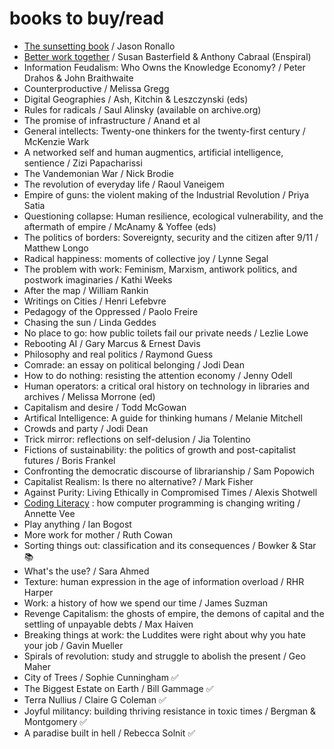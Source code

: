 # books to buy/read

* [The sunsetting book](https://ronallo.com/sunsetting-book/) / Jason Ronallo
* [Better work together](https://www.betterworktogether.co/buythebook) / Susan Basterfield & Anthony Cabraal (Enspiral)
* Information Feudalism: Who Owns the Knowledge Economy? / Peter Drahos & John Braithwaite
* Counterproductive / Melissa Gregg
* Digital Geographies / Ash, Kitchin & Leszczynski (eds)
* Rules for radicals / Saul Alinsky (available on archive.org)
* The promise of infrastructure / Anand et al
* General intellects: Twenty-one thinkers for the twenty-first century / McKenzie Wark
* A networked self and human augmentics, artificial intelligence, sentience / Zizi Papacharissi
* The Vandemonian War / Nick Brodie
* The revolution of everyday life / Raoul Vaneigem
* Empire of guns: the violent making of the Industrial Revolution / Priya Satia
* Questioning collapse: Human resilience, ecological vulnerability, and the aftermath of empire / McAnamy & Yoffee (eds)
* The politics of borders: Sovereignty, security and the citizen after 9/11 / Matthew Longo
* Radical happiness: moments of collective joy / Lynne Segal
* The problem with work: Feminism, Marxism, antiwork politics, and postwork imaginaries / Kathi Weeks
* After the map / William Rankin
* Writings on Cities / Henri Lefebvre
* Pedagogy of the Oppressed / Paolo Freire
* Chasing the sun / Linda Geddes
* No place to go: how public toilets fail our private needs / Lezlie Lowe
* Rebooting AI / Gary Marcus & Ernest Davis
* Philosophy and real politics / Raymond Guess
* Comrade: an essay on political belonging / Jodi Dean
* How to do nothing: resisting the attention economy / Jenny Odell
* Human operators: a critical oral history on technology in libraries and archives / Melissa Morrone (ed)
* Capitalism and desire / Todd McGowan
* Artifical Intelligence: A guide for thinking humans / Melanie Mitchell
* Crowds and party / Jodi Dean
* Trick mirror: reflections on self-delusion / Jia Tolentino
* Fictions of sustainability: the politics of growth and post-capitalist futures / Boris Frankel
* Confronting the democratic discourse of librarianship / Sam Popowich
* Capitalist Realism: Is there no alternative? / Mark Fisher
* Against Purity: Living Ethically in Compromised Times / Alexis Shotwell 
* [Coding Literacy](https://mitpress.mit.edu/books/coding-literacy) : how computer programming is changing writing / Annette Vee
* Play anything / Ian Bogost
* More work for mother / Ruth Cowan
* Sorting things out: classification and its consequences / Bowker & Star 📚
* What's the use? / Sara Ahmed
* Texture: human expression in the age of information overload / RHR Harper
* Work: a history of how we spend our time / James Suzman
* Revenge Capitalism: the ghosts of empire, the demons of capital and the settling of unpayable debts / Max Haiven
* Breaking things at work: the Luddites were right about why you hate your job / Gavin Mueller
* Spirals of revolution: study and struggle to abolish the present / Geo Maher
* City of Trees / Sophie Cunningham ✅
* The Biggest Estate on Earth / Bill Gammage ✅
* Terra Nullius / Claire G Coleman ✅
* Joyful militancy: building thriving resistance in toxic times / Bergman & Montgomery ✅
* A paradise built in hell / Rebecca Solnit ✅
